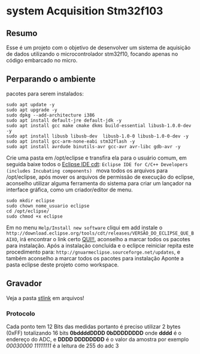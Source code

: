 # system Acquisition Stm32f103

## Resumo
Esse é um projeto com o objetivo de desenvolver um sistema de aquisição de dados utilizando o microcontrolador stm32f10, focando apenas no código embarcado no micro.


## **Perparando o ambiente**

pacotes para serem instalados:

```
sudo apt update -y
sudo apt upgrade -y
sudo dpkg --add-architecture i386
sudo apt install default-jre default-jdk -y
sudo apt install gcc make cmake dkms build-essential libusb-1.0.0-dev -y
sudo apt install libusb libusb-dev  libusb-1.0-0 libusb-1.0-0-dev -y
sudo apt install gcc-arm-none-eabi stm32flash -y
sudo apt install avrdude binutils-avr gcc-avr avr-libc gdb-avr -y

```
Crie uma pasta em /opt/eclipse e transfira ela para o usuário comum, em seguida  baixe todos o  [Eclipse IDE cdt](https://www.eclipse.org/cdt/): `Eclipse IDE for C/C++ Developers (includes Incubating components) ` mova todos os arquivos para /opt/eclipse, após mover os arquivos de permissão de execução do eclipse, aconselho utilizar alguma ferramenta do sistema para criar um lançador na interface gráfica, como um criador/editor de menu.


```
sudo mkdir eclipse
sudo chown nome_usuario eclipse
cd /opt/eclipse/
sudo chmod +x eclipse
``` 

Em no menu `Help/Install new software` cliqui em add instale o  `http://download.eclipse.org/tools/cdt/releases/VERSÃO_DO_ECLIPSE_QUE_BAIXO`, irá encontrar o link certo [QUI!!](https://www.eclipse.org/cdt/downloads.php), aconselho a marcar todos os pacotes para instalação. Após a instalação concluída e o eclipce reiniciar repita este procedimento para: `http://gnuarmeclipse.sourceforge.net/updates`, e também aconselho a marcar todos os pacotes para instalação Aponte a pasta eclipse deste projeto como workspace.

## **Gravador**

Veja a pasta [stlink](./arquivos/stlink/) em arquivos!



### **Protocolo** 
Cada ponto tem 12 Bits das medidas portanto é preciso utilizar 2 bytes (0xFF) totalizando 16 bits **0bddddDDDD 0bDDDDDDDD** onde **dddd** é o endereço do ADC, e **DDDD DDDDDDDD** é o valor da amostra por exemplo *00030000 11111111* é a leitura de 255 do adc 3
